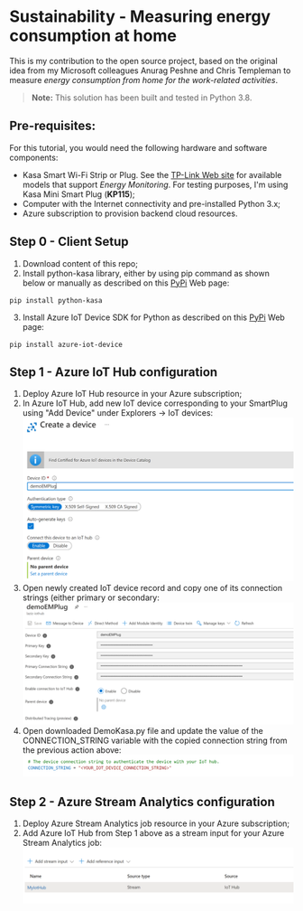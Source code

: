 # Sustainability - Measuring energy consumption at home
This is my contribution to the open source project, based on the original idea from my Microsoft colleagues Anurag Peshne and Chris Templeman to measure *energy consumption from home for the work-related activities*.
> **Note:** This solution has been built and tested in Python 3.8.

## Pre-requisites: 
For this tutorial, you would need the following hardware and software components:
- Kasa Smart Wi-Fi Strip or Plug. See the [TP-Link Web site](https://www.tp-link.com/uk/home-networking/smart-plug/hs100) for available models that support *Energy Monitoring*. For testing purposes, I'm using Kasa Mini Smart Plug (**KP115**);
- Computer with the Internet connectivity and pre-installed Python 3.x;
- Azure subscription to provision backend cloud resources.

## Step 0 - Client Setup
1. Download content of this repo;
2. Install python-kasa library, either by using pip command as shown below or manually as described on this [PyPi](https://pypi.org/project/python-kasa/) Web page:
```
pip install python-kasa
```
3. Install Azure IoT Device SDK for Python as described on this [PyPi](https://pypi.org/project/azure-iot-device/) Web page:
```
pip install azure-iot-device
```

## Step 1 - Azure IoT Hub configuration

1. Deploy Azure IoT Hub resource in your Azure subscription;
2. In Azure IoT Hub, add new IoT device corresponding to your SmartPlug using "Add Device" under Explorers -> IoT devices:
![Step1a](/images/Step1a.png)
3. Open newly created IoT device record and copy one of its connection strings (either primary or secondary:
![Step1b](/images/Step1b.png)
4. Open downloaded DemoKasa.py file and update the value of the CONNECTION_STRING variable with the copied connection string from the previous action above:
![Step1c](/images/Step1c.png)

## Step 2 - Azure Stream Analytics configuration

1. Deploy Azure Stream Analytics job resource in your Azure subscription;
2. Add Azure IoT Hub from Step 1 above as a stream input for your Azure Stream Analytics job:
![Step2a](/images/Step2a.png)

